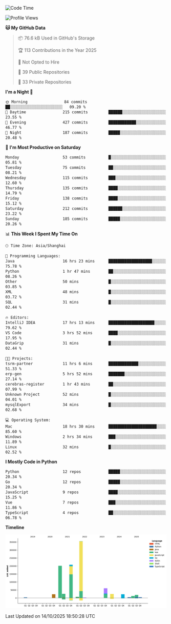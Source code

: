<!--START_SECTION:waka-->
![Code Time](http://img.shields.io/badge/Code%20Time-4%2C495%20hrs%2029%20mins-blue)

![Profile Views](http://img.shields.io/badge/Profile%20Views-0-blue)

**🐱 My GitHub Data** 

> 📦 76.6 kB Used in GitHub's Storage 
 > 
> 🏆 113 Contributions in the Year 2025
 > 
> 🚫 Not Opted to Hire
 > 
> 📜 39 Public Repositories 
 > 
> 🔑 33 Private Repositories 
 > 
**I'm a Night 🦉** 

```text
🌞 Morning                84 commits          ██░░░░░░░░░░░░░░░░░░░░░░░   09.20 % 
🌆 Daytime                215 commits         ██████░░░░░░░░░░░░░░░░░░░   23.55 % 
🌃 Evening                427 commits         ████████████░░░░░░░░░░░░░   46.77 % 
🌙 Night                  187 commits         █████░░░░░░░░░░░░░░░░░░░░   20.48 % 
```
📅 **I'm Most Productive on Saturday** 

```text
Monday                   53 commits          █░░░░░░░░░░░░░░░░░░░░░░░░   05.81 % 
Tuesday                  75 commits          ██░░░░░░░░░░░░░░░░░░░░░░░   08.21 % 
Wednesday                115 commits         ███░░░░░░░░░░░░░░░░░░░░░░   12.60 % 
Thursday                 135 commits         ████░░░░░░░░░░░░░░░░░░░░░   14.79 % 
Friday                   138 commits         ████░░░░░░░░░░░░░░░░░░░░░   15.12 % 
Saturday                 212 commits         ██████░░░░░░░░░░░░░░░░░░░   23.22 % 
Sunday                   185 commits         █████░░░░░░░░░░░░░░░░░░░░   20.26 % 
```


📊 **This Week I Spent My Time On** 

```text
🕑︎ Time Zone: Asia/Shanghai

💬 Programming Languages: 
Java                     16 hrs 23 mins      ███████████████████░░░░░░   75.78 % 
Python                   1 hr 47 mins        ██░░░░░░░░░░░░░░░░░░░░░░░   08.26 % 
Other                    50 mins             █░░░░░░░░░░░░░░░░░░░░░░░░   03.85 % 
XML                      48 mins             █░░░░░░░░░░░░░░░░░░░░░░░░   03.72 % 
SQL                      31 mins             █░░░░░░░░░░░░░░░░░░░░░░░░   02.44 % 

🔥 Editors: 
IntelliJ IDEA            17 hrs 13 mins      ████████████████████░░░░░   79.62 % 
VS Code                  3 hrs 52 mins       ████░░░░░░░░░░░░░░░░░░░░░   17.95 % 
DataGrip                 31 mins             █░░░░░░░░░░░░░░░░░░░░░░░░   02.44 % 

🐱‍💻 Projects: 
tsrm-partner             11 hrs 6 mins       █████████████░░░░░░░░░░░░   51.33 % 
erp-gen                  5 hrs 52 mins       ███████░░░░░░░░░░░░░░░░░░   27.14 % 
cerebras-register        1 hr 43 mins        ██░░░░░░░░░░░░░░░░░░░░░░░   07.99 % 
Unknown Project          52 mins             █░░░░░░░░░░░░░░░░░░░░░░░░   04.01 % 
mysqlExport              34 mins             █░░░░░░░░░░░░░░░░░░░░░░░░   02.68 % 

💻 Operating System: 
Mac                      18 hrs 30 mins      █████████████████████░░░░   85.60 % 
Windows                  2 hrs 34 mins       ███░░░░░░░░░░░░░░░░░░░░░░   11.89 % 
Linux                    32 mins             █░░░░░░░░░░░░░░░░░░░░░░░░   02.52 % 
```

**I Mostly Code in Python** 

```text
Python                   12 repos            █████░░░░░░░░░░░░░░░░░░░░   20.34 % 
Go                       12 repos            █████░░░░░░░░░░░░░░░░░░░░   20.34 % 
JavaScript               9 repos             ████░░░░░░░░░░░░░░░░░░░░░   15.25 % 
Vue                      7 repos             ███░░░░░░░░░░░░░░░░░░░░░░   11.86 % 
TypeScript               4 repos             ██░░░░░░░░░░░░░░░░░░░░░░░   06.78 % 
```



**Timeline**

![Lines of Code chart](https://raw.githubusercontent.com/youtiaoguagua/youtiaoguagua/master/assets/bar_graph.png)


 Last Updated on 14/10/2025 18:50:28 UTC
<!--END_SECTION:waka-->